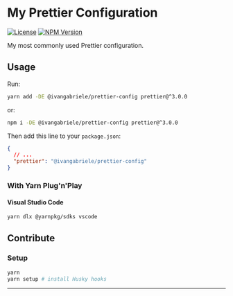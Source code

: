 # My Prettier Configuration

[![License][img-license]][lnk-license] [![NPM Version][img-npm]][lnk-npm]

My most commonly used Prettier configuration.

## Usage

Run:

```sh
yarn add -DE @ivangabriele/prettier-config prettier@^3.0.0
```

or:

```sh
npm i -DE @ivangabriele/prettier-config prettier@^3.0.0
```

Then add this line to your `package.json`:

```json
{
  // ...
  "prettier": "@ivangabriele/prettier-config"
}
```

### With Yarn Plug'n'Play

#### Visual Studio Code

```sh
yarn dlx @yarnpkg/sdks vscode
```

## Contribute

### Setup

```sh
yarn
yarn setup # install Husky hooks
```

---

[img-license]: https://img.shields.io/github/license/ivangabriele/prettier-config?style=for-the-badge
[img-npm]: https://img.shields.io/npm/v/@ivangabriele/prettier-config?style=for-the-badge
[lnk-license]: https://github.com/ivangabriele/prettier-config/blob/main/LICENSE
[lnk-npm]: https://www.npmjs.com/package/@ivangabriele/prettier-config
